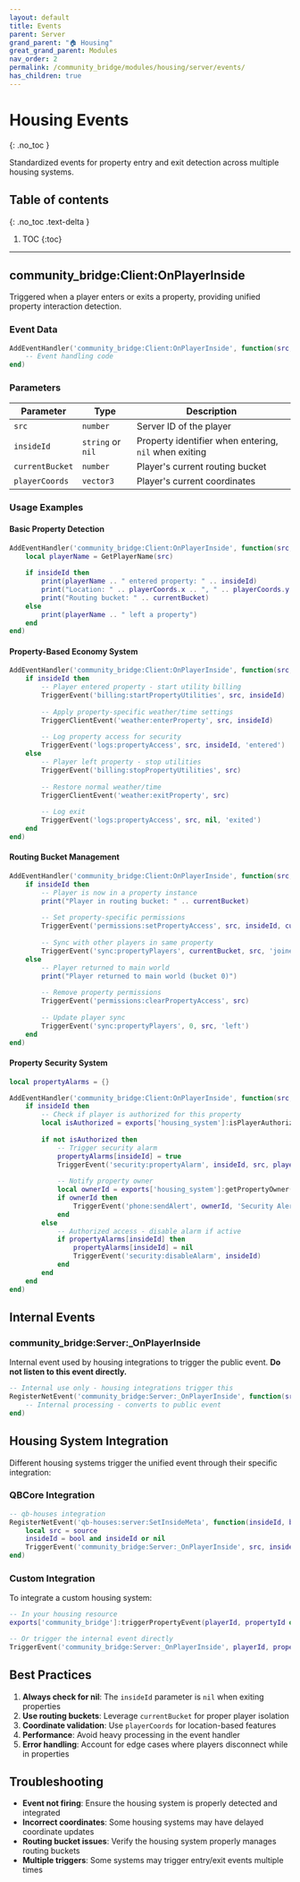 ```yaml
---
layout: default
title: Events
parent: Server
grand_parent: "🏠 Housing"
great_grand_parent: Modules
nav_order: 2
permalink: /community_bridge/modules/housing/server/events/
has_children: true
---
```


# Housing Events
{: .no_toc }

Standardized events for property entry and exit detection across multiple housing systems.

## Table of contents
{: .no_toc .text-delta }

1. TOC
{:toc}

---

## community_bridge:Client:OnPlayerInside

Triggered when a player enters or exits a property, providing unified property interaction detection.

### Event Data

```lua
AddEventHandler('community_bridge:Client:OnPlayerInside', function(src, insideId, currentBucket, playerCoords)
    -- Event handling code
end)
```

### Parameters

| Parameter | Type | Description |
|-----------|------|-------------|
| `src` | `number` | Server ID of the player |
| `insideId` | `string` or `nil` | Property identifier when entering, `nil` when exiting |
| `currentBucket` | `number` | Player's current routing bucket |
| `playerCoords` | `vector3` | Player's current coordinates |

### Usage Examples

#### Basic Property Detection

```lua
AddEventHandler('community_bridge:Client:OnPlayerInside', function(src, insideId, currentBucket, playerCoords)
    local playerName = GetPlayerName(src)
    
    if insideId then
        print(playerName .. " entered property: " .. insideId)
        print("Location: " .. playerCoords.x .. ", " .. playerCoords.y .. ", " .. playerCoords.z)
        print("Routing bucket: " .. currentBucket)
    else
        print(playerName .. " left a property")
    end
end)
```

#### Property-Based Economy System

```lua
AddEventHandler('community_bridge:Client:OnPlayerInside', function(src, insideId, currentBucket, playerCoords)
    if insideId then
        -- Player entered property - start utility billing
        TriggerEvent('billing:startPropertyUtilities', src, insideId)
        
        -- Apply property-specific weather/time settings
        TriggerClientEvent('weather:enterProperty', src, insideId)
        
        -- Log property access for security
        TriggerEvent('logs:propertyAccess', src, insideId, 'entered')
    else
        -- Player left property - stop utilities
        TriggerEvent('billing:stopPropertyUtilities', src)
        
        -- Restore normal weather/time
        TriggerClientEvent('weather:exitProperty', src)
        
        -- Log exit
        TriggerEvent('logs:propertyAccess', src, nil, 'exited')
    end
end)
```

#### Routing Bucket Management

```lua
AddEventHandler('community_bridge:Client:OnPlayerInside', function(src, insideId, currentBucket, playerCoords)
    if insideId then
        -- Player is now in a property instance
        print("Player in routing bucket: " .. currentBucket)
        
        -- Set property-specific permissions
        TriggerEvent('permissions:setPropertyAccess', src, insideId, currentBucket)
        
        -- Sync with other players in same property
        TriggerEvent('sync:propertyPlayers', currentBucket, src, 'joined')
    else
        -- Player returned to main world
        print("Player returned to main world (bucket 0)")
        
        -- Remove property permissions
        TriggerEvent('permissions:clearPropertyAccess', src)
        
        -- Update player sync
        TriggerEvent('sync:propertyPlayers', 0, src, 'left')
    end
end)
```

#### Property Security System

```lua
local propertyAlarms = {}

AddEventHandler('community_bridge:Client:OnPlayerInside', function(src, insideId, currentBucket, playerCoords)
    if insideId then
        -- Check if player is authorized for this property
        local isAuthorized = exports['housing_system']:isPlayerAuthorized(src, insideId)
        
        if not isAuthorized then
            -- Trigger security alarm
            propertyAlarms[insideId] = true
            TriggerEvent('security:propertyAlarm', insideId, src, playerCoords)
            
            -- Notify property owner
            local ownerId = exports['housing_system']:getPropertyOwner(insideId)
            if ownerId then
                TriggerEvent('phone:sendAlert', ownerId, 'Security Alert', 'Unauthorized access detected at your property!')
            end
        else
            -- Authorized access - disable alarm if active
            if propertyAlarms[insideId] then
                propertyAlarms[insideId] = nil
                TriggerEvent('security:disableAlarm', insideId)
            end
        end
    end
end)
```

## Internal Events

### community_bridge:Server:_OnPlayerInside

Internal event used by housing integrations to trigger the public event. **Do not listen to this event directly.**

```lua
-- Internal use only - housing integrations trigger this
RegisterNetEvent('community_bridge:Server:_OnPlayerInside', function(src, insideId)
    -- Internal processing - converts to public event
end)
```

## Housing System Integration

Different housing systems trigger the unified event through their specific integration:

### QBCore Integration

```lua
-- qb-houses integration
RegisterNetEvent('qb-houses:server:SetInsideMeta', function(insideId, bool)
    local src = source
    insideId = bool and insideId or nil
    TriggerEvent('community_bridge:Server:_OnPlayerInside', src, insideId)
end)
```

### Custom Integration

To integrate a custom housing system:

```lua
-- In your housing resource
exports['community_bridge']:triggerPropertyEvent(playerId, propertyId or nil)

-- Or trigger the internal event directly
TriggerEvent('community_bridge:Server:_OnPlayerInside', playerId, propertyId or nil)
```

## Best Practices

1. **Always check for nil**: The `insideId` parameter is `nil` when exiting properties
2. **Use routing buckets**: Leverage `currentBucket` for proper player isolation
3. **Coordinate validation**: Use `playerCoords` for location-based features
4. **Performance**: Avoid heavy processing in the event handler
5. **Error handling**: Account for edge cases where players disconnect while in properties

## Troubleshooting

- **Event not firing**: Ensure the housing system is properly detected and integrated
- **Incorrect coordinates**: Some housing systems may have delayed coordinate updates
- **Routing bucket issues**: Verify the housing system properly manages routing buckets
- **Multiple triggers**: Some systems may trigger entry/exit events multiple times
